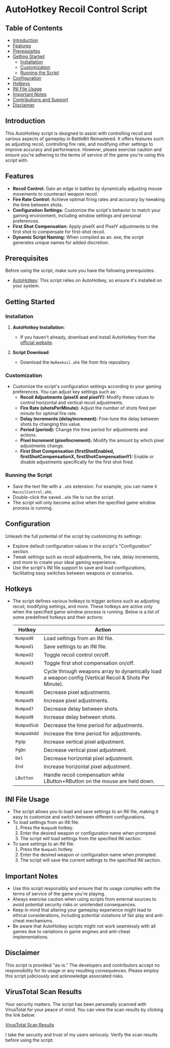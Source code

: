 # AutoHotkey Recoil Control Script

## Table of Contents
- [Introduction](#introduction)
- [Features](#features)
- [Prerequisites](#prerequisites)
- [Getting Started](#getting-started)
  - [Installation](#installation)
  - [Customization](#customization)
  - [Running the Script](#running-the-script)
- [Configuration](#configuration)
- [Hotkeys](#hotkeys)
- [INI File Usage](#ini-file-usage)
- [Important Notes](#important-notes)
- [Contributions and Support](#contributions-and-support)
- [Disclaimer](#disclaimer)

## Introduction

This AutoHotkey script is designed to assist with controlling recoil and various aspects of gameplay in BattleBit Remastered. It offers features such as adjusting recoil, controlling fire rate, and modifying other settings to improve accuracy and performance. However, please exercise caution and ensure you're adhering to the terms of service of the game you're using this script with.

## Features

- **Recoil Control:** Gain an edge in battles by dynamically adjusting mouse movements to counteract weapon recoil.
- **Fire Rate Control:** Achieve optimal firing rates and accuracy by tweaking the time between shots.
- **Configuration Settings:** Customize the script's behavior to match your gaming environment, including window settings and personal preferences.
- **First Shot Compensation:** Apply pixelX and PixelY adjustments to the first shot to compensate for first-shot recoil.
- **Dynamic Script Naming:** When compiled as an .exe, the script generates unique names for added discretion.

## Prerequisites

Before using the script, make sure you have the following prerequisites:

- [AutoHotkey](https://www.autohotkey.com/download/): This script relies on AutoHotkey, so ensure it's installed on your system.

## Getting Started

### Installation

1. **AutoHotkey Installation**:
   - If you haven't already, download and install AutoHotkey from the [official website](https://www.autohotkey.com/download).
   
2. **Script Download**:
   - Download the `NoReekoil.ahk` file from this repository.

### Customization

- Customize the script's configuration settings according to your gaming preferences. You can adjust key settings such as:
  - **Recoil Adjustments (pixelX and pixelY):** Modify these values to control horizontal and vertical recoil adjustments.
  - **Fire Rate (shotsPerMinute):** Adjust the number of shots fired per minute for optimal fire rate.
  - **Delay Increments (delayIncrement):** Fine-tune the delay between shots by changing this value.
  - **Period (period):** Change the time period for adjustments and actions.
  - **Pixel Increment (pixelIncrement):** Modify the amount by which pixel adjustments change.
  - **First Shot Compensation (firstShotEnabled, firstShotCompensationX, firstShotCompensationY):** Enable or disable adjustments specifically for the first shot fired.

### Running the Script

- Save the text file with a `.ahk` extension. For example, you can name it `RecoilControl.ahk`.
- Double-click the saved `.ahk` file to run the script.
- The script will only become active when the specified game window process is running.

## Configuration

Unleash the full potential of the script by customizing its settings:

- Explore default configuration values in the script's "Configuration" section.
- Tweak settings such as recoil adjustments, fire rate, delay increments, and more to create your ideal gaming experience.
- Use the script's INI file support to save and load configurations, facilitating easy switches between weapons or scenarios.

## Hotkeys

- The script defines various hotkeys to trigger actions such as adjusting recoil, modifying settings, and more. These hotkeys are active only when the specified game window process is running. Below is a list of some predefined hotkeys and their actions:

  | Hotkey | Action |
  |--------|--------|
  | `Numpad0` | Load settings from an INI file. |
  | `Numpad1` | Save settings to an INI file. |
  | `Numpad2` | Toggle recoil control on/off. |
  | `Numpad3` | Toggle first shot compensation on/off. |
  | `Numpad5` | Cycle through weapons array to dynamically load a weapon config (Vertical Recoil & Shots Per Minute). |
  | `Numpad6` | Decrease pixel adjustments. |
  | `Numpad9` | Increase pixel adjustments. |
  | `Numpad7` | Decrease delay between shots. |
  | `Numpad8` | Increase delay between shots. |
  | `NumpadSub` | Decrease the time period for adjustments. |
  | `NumpadAdd` | Increase the time period for adjustments. |
  | `PgUp` | Increase vertical pixel adjustment. |
  | `PgDn` | Decrease vertical pixel adjustment. |
  | `Del` | Decrease horizontal pixel adjustment. |
  | `End` | Increase horizontal pixel adjustment. |
  | `LButton` | Handle recoil compensation while LButton+RButton on the mouse are held down. |

## INI File Usage

- The script allows you to load and save settings to an INI file, making it easy to customize and switch between different configurations.
- To load settings from an INI file:
   1. Press the `Numpad0` hotkey.
    2. Enter the desired weapon or configuration name when prompted.
    3. The script will load settings from the specified INI section.
- To save settings to an INI file:
    1. Press the `Numpad1` hotkey.
    2. Enter the desired weapon or configuration name when prompted.
    3. The script will save the current settings to the specified INI section.

## Important Notes

- Use this script responsibly and ensure that its usage complies with the terms of service of the game you're playing.
- Always exercise caution when using scripts from external sources to avoid potential security risks or unintended consequences.
- Keep in mind that altering your gameplay experience might lead to ethical considerations, including potential violations of fair play and anti-cheat mechanisms.
- Be aware that AutoHotkey scripts might not work seamlessly with all games due to variations in game engines and anti-cheat implementations.

## Disclaimer

This script is provided "as-is." The developers and contributors accept no responsibility for its usage or any resulting consequences. Please employ this script judiciously and acknowledge associated risks.

## VirusTotal Scan Results

Your security matters. The script has been personally scanned with VirusTotal for your peace of mind. You can view the scan results by clicking the link below:

[VirusTotal Scan Results](https://www.virustotal.com/gui/file/cff1bcce92c7e050e5b120056a032dbac2af0f937e2636f53d46f780eaf2ba0f?nocache=1)

I take the security and trust of my users seriously. Verify the scan results before using the script.
